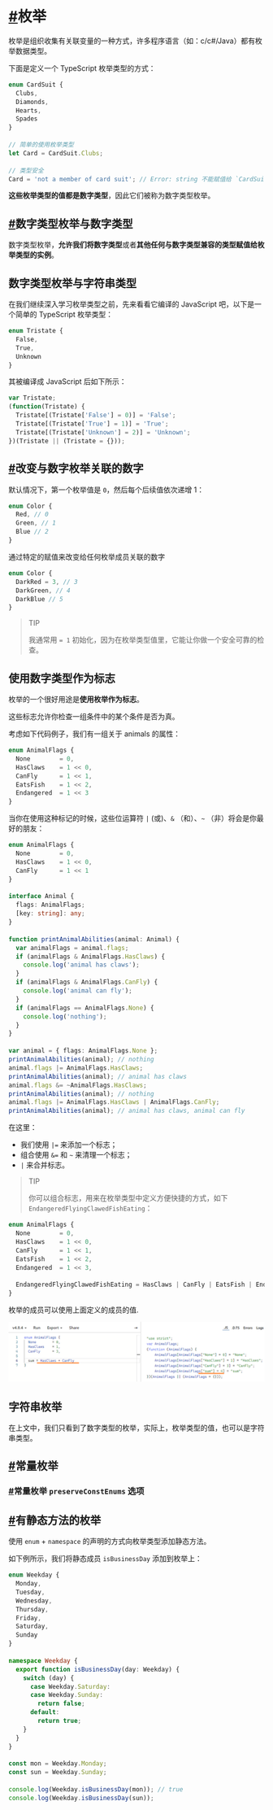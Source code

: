# [#](https://jkchao.github.io/typescript-book-chinese/typings/enums.html#枚举)枚举

枚举是组织收集有关联变量的一种方式，许多程序语言（如：c/c#/Java）都有枚举数据类型。

下面是定义一个 TypeScript 枚举类型的方式：

```ts
enum CardSuit {
  Clubs,
  Diamonds,
  Hearts,
  Spades
}

// 简单的使用枚举类型
let Card = CardSuit.Clubs;

// 类型安全
Card = 'not a member of card suit'; // Error: string 不能赋值给 `CardSuit` 类型
```

**这些枚举类型的值都是数字类型**，因此它们被称为数字类型枚举。



## [#](https://jkchao.github.io/typescript-book-chinese/typings/enums.html#数字类型枚举与数字类型)数字类型枚举与数字类型

数字类型枚举，**允许我们将数字类型**或者**其他任何与数字类型兼容的类型赋值给枚举类型的实例**。



## 数字类型枚举与字符串类型

在我们继续深入学习枚举类型之前，先来看看它编译的 JavaScript 吧，以下是一个简单的 TypeScript 枚举类型：

```ts
enum Tristate {
  False,
  True,
  Unknown
}
```

其被编译成 JavaScript 后如下所示：

```ts
var Tristate;
(function(Tristate) {
  Tristate[(Tristate['False'] = 0)] = 'False';
  Tristate[(Tristate['True'] = 1)] = 'True';
  Tristate[(Tristate['Unknown'] = 2)] = 'Unknown';
})(Tristate || (Tristate = {}));
```



## [#](https://jkchao.github.io/typescript-book-chinese/typings/enums.html#改变与数字枚举关联的数字)改变与数字枚举关联的数字

默认情况下，第一个枚举值是 `0`，然后每个后续值依次递增 1：

```ts
enum Color {
  Red, // 0
  Green, // 1
  Blue // 2
}
```

通过特定的赋值来改变给任何枚举成员关联的数字

```ts
enum Color {
  DarkRed = 3, // 3
  DarkGreen, // 4
  DarkBlue // 5
}
```

> TIP
>
> 我通常用 `= 1` 初始化，因为在枚举类型值里，它能让你做一个安全可靠的检查。



## 使用数字类型作为标志

枚举的一个很好用途是**使用枚举作为标志**。

这些标志允许你检查一组条件中的某个条件是否为真。

考虑如下代码例子，我们有一组关于 animals 的属性：

```ts
enum AnimalFlags {
  None        = 0,
  HasClaws    = 1 << 0,
  CanFly      = 1 << 1,
  EatsFish    = 1 << 2,
  Endangered  = 1 << 3
}
```

当你在使用这种标记的时候，这些位运算符 `|` (或)、`&` （和）、`~` （非）将会是你最好的朋友：

```ts
enum AnimalFlags {
  None        = 0,
  HasClaws    = 1 << 0,
  CanFly      = 1 << 1
}

interface Animal {
  flags: AnimalFlags;
  [key: string]: any;
}

function printAnimalAbilities(animal: Animal) {
  var animalFlags = animal.flags;
  if (animalFlags & AnimalFlags.HasClaws) {
    console.log('animal has claws');
  }
  if (animalFlags & AnimalFlags.CanFly) {
    console.log('animal can fly');
  }
  if (animalFlags == AnimalFlags.None) {
    console.log('nothing');
  }
}

var animal = { flags: AnimalFlags.None };
printAnimalAbilities(animal); // nothing
animal.flags |= AnimalFlags.HasClaws;
printAnimalAbilities(animal); // animal has claws
animal.flags &= ~AnimalFlags.HasClaws;
printAnimalAbilities(animal); // nothing
animal.flags |= AnimalFlags.HasClaws | AnimalFlags.CanFly;
printAnimalAbilities(animal); // animal has claws, animal can fly
```

在这里：

- 我们使用 `|=` 来添加一个标志；
- 组合使用 `&=` 和 `~` 来清理一个标志；
- `|` 来合并标志。



>  TIP
>
> 你可以组合标志，用来在枚举类型中定义方便快捷的方式，如下 `EndangeredFlyingClawedFishEating`：

```ts
enum AnimalFlags {
  None        = 0,
  HasClaws    = 1 << 0,
  CanFly      = 1 << 1,
  EatsFish    = 1 << 2,
  Endangered  = 1 << 3,

  EndangeredFlyingClawedFishEating = HasClaws | CanFly | EatsFish | Endangered
}
```

枚举的成员可以使用上面定义的成员的值.

![image-20221008152052554](../imgs/image-20221008152052554.png)



## 字符串枚举

在上文中，我们只看到了数字类型的枚举，实际上，枚举类型的值，也可以是字符串类型。



## [#](https://jkchao.github.io/typescript-book-chinese/typings/enums.html#常量枚举)常量枚举



### [#](https://jkchao.github.io/typescript-book-chinese/typings/enums.html#常量枚举-preserveconstenums-选项)常量枚举 `preserveConstEnums` 选项



## [#](https://jkchao.github.io/typescript-book-chinese/typings/enums.html#有静态方法的枚举)有静态方法的枚举

使用 `enum` + `namespace` 的声明的方式向枚举类型添加静态方法。

如下例所示，我们将静态成员 `isBusinessDay` 添加到枚举上：

```ts
enum Weekday {
  Monday,
  Tuesday,
  Wednesday,
  Thursday,
  Friday,
  Saturday,
  Sunday
}

namespace Weekday {
  export function isBusinessDay(day: Weekday) {
    switch (day) {
      case Weekday.Saturday:
      case Weekday.Sunday:
        return false;
      default:
        return true;
    }
  }
}

const mon = Weekday.Monday;
const sun = Weekday.Sunday;

console.log(Weekday.isBusinessDay(mon)); // true
console.log(Weekday.isBusinessDay(sun));
```